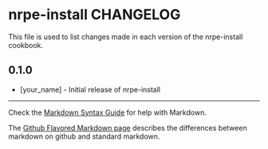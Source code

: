 nrpe-install CHANGELOG
======================

This file is used to list changes made in each version of the nrpe-install cookbook.

0.1.0
-----
- [your_name] - Initial release of nrpe-install

- - -
Check the [Markdown Syntax Guide](http://daringfireball.net/projects/markdown/syntax) for help with Markdown.

The [Github Flavored Markdown page](http://github.github.com/github-flavored-markdown/) describes the differences between markdown on github and standard markdown.
